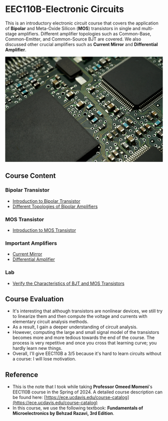 # EEC110B-Electronic Circuits
 
This is an introductory electronic circuit course that covers the application of **Bipolar** and Meta-Oxide Silicon (**MOS**) transistors in single and multi-stage amplifiers. Different amplifier topologies such as Common-Base, Common-Emitter, and Common-Source BJT are covered. We also discussed other crucial amplifiers such as **Current Mirror** and **Differential Amplifier**.

![Figure29](./lecture/image/Figure29.jpg)

## Course Content

### Bipolar Transistor
* [Introduction to Bipolar Transistor](./lecture/Bipolar_Transistor.md)
* [Different Topologies of Bipolar Amplifiers](./lecture/Bipolar_Amplifier.md)

### MOS Transistor
* [Introduction to MOS Transistor](./lecture/Mos_Transistor.md)

### Important Amplifiers
* [Current Mirror](./lecture/Current_Mirror.md)
* [Differential Amplifier](./lecture/Differential_Amplifier.md)

### Lab
* [Verify the Characteristics of BJT and MOS Transistors](./lab/lab_transistor_char.md)

## Course Evaluation
* It's interesting that although transistors are nonlinear devices, we still try to linearize them and then compute the voltage and currents with elementary circuit analysis methods.
* As a result, I gain a deeper understanding of circuit analysis.
* However, computing the large and small signal model of the transistors becomes more and more tedious towards the end of the course. The process is very repetitive and once you cross that learning curve; you hardly learn new things.
* Overall, I'll give EEC110B a 3/5 because it's hard to learn circuits without a course: I will lose motivation.

## Reference
* This is the note that I took while taking **Professor Omeed Momeni**'s EEC110B course in the Spring of 2024. A detailed course description can be found here: [https://ece.ucdavis.edu/course-catalog](https://ece.ucdavis.edu/course-catalog)
* In this course, we use the following textbook: **Fundamentals of Microelectronics by Behzad Razavi, 3rd Edition**.